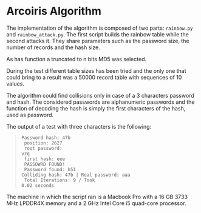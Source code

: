 # Arcoiris Algorithm

The implementation of the algorithm is composed of two parts: <code>rainbow.py</code> and <code>rainbow_attack.py</code>.
The first script builds the rainbow table while the second attacks it. They share parameters such as the password size, the number of records and the hash size.

As has function a truncated to n bits MD5 was selected.

During the test different table sizes has been tried and the only one that could bring to a result was a 50000 record table with sequences of 10 values.

The algorithm could find collisions only in case of a 3 characters password and hash. The considered passwords are alphanumeric passwords and the function of decoding the hash is simply the first characters of the hash, used as password.

The output of a test with three characters is the following: 
> <code>Password hash:  47b<br>
position: 2627<br>
root password: vzq<br>
first hash: eee<br>
PASSOWRD FOUND!<br>
        Password found: b51 Colliding hash: 47b | Real password: aaa<br>
Total Iterations: 9 / Took 0.02 seconds<br></code>

The machine in which the script ran is a Macbook Pro with a 16 GB 3733 MHz LPDDR4X memory and a 2 GHz Intel Core i5 quad-core processor.